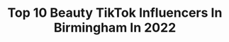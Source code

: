 ---
title: Top 10 Beauty TikTok Influencers In Birmingham In 2022
description: >-
  Find top beauty TikTok influencers in Birmingham in 2022. Most popular hashtags: #fyp #beauty #makeup #birmingham.
platform: TikTok
hits: 4
text_top: See the most popular TikTok influencers on inBeat.
text_bottom: Our database holds 4 TikTok influencers like this in Birmingham, United Kingdom for you to contact.
profiles:
  - username: "tasmina_khan"
    fullname: >-
      Tasmina Khan
    bio: >-
      📸 @tasmina_khan 👻 @tasmina_khan
    location: "United Kingdom"
    followers: 3859
    engagement: 450
    commentsToLikes: 0.038069
    id: ckamyj9tshue40i78hp6rql3c
    verified: false
    hashtags: "#viral, #bengali, #trending, #friends"
  - username: "pilotaadikhan"
    fullname: >-
      Aadi Khan
    bio: >-
      ❤️ #Airline Pilot from UK #Pakistani Origin ❤️
    location: "United Kingdom"
    followers: 186400
    engagement: 692
    commentsToLikes: 0.029094
    id: cka0tng9sqlud0i78o3m7g89v
    verified: false
    hashtags: "#luton, #birmingham, #tiktokglobal, #airlinepilot"
  - username: "ibabthekebab"
    fullname: >-
      Ibabthekebab
    bio: >-
      London Yuh Pakistani Yuh
    location: "United Kingdom"
    followers: 10100
    engagement: 1435
    commentsToLikes: 0.078488
    id: ckdnbs1h9gfzg0j23synovgom
    verified: false
    hashtags: "#trend, #dajjal, #makkah, #hijab"
  - username: "justurlittleasianfriend"
    fullname: >-
      UrLittleAsianFriend
    bio: >-
      Click on the camera icon for a surprise 👆🏼 Follow me on Depop👇🏼💕
    location: "United Kingdom"
    followers: 43300
    engagement: 1529
    commentsToLikes: 0.023060
    id: ck92x2w5awxhf0j78ijyvn6ix
    verified: false
    hashtags: "#makeup, #sats, #tips, #studying"
  - username: "local_bitch_0"
    fullname: >-
      💞✨jophie + liper✨💞🥺
    bio: >-
      Beauty’s in all shapes and sizes 🥺❤️ I’m taken so bye ❤️
    location: "United Kingdom"
    followers: 60500
    engagement: 1932
    commentsToLikes: 0.174876
    id: ckae85htwkce70i78gwi5u0a3
    verified: false
    hashtags: "#duet"
  - username: "softieglows"
    fullname: >-
      brooke <33
    bio: >-
      77k beauty’s!! insta: sxftieglows email: brookebranna@gmail.com i love you!! <3
    location: "United Kingdom"
    followers: 77000
    engagement: 2956
    commentsToLikes: 0.060764
    id: ck9eykecyw9hf0j78xbxuhzki
    verified: false
    hashtags: "#skincare, #mylevismyvibe, #viral, #fyp"
  - username: "beautybay"
    fullname: >-
      BEAUTYBAY
    bio: >-
      We are BEAUTY BAY 👋🏻 Sharing our beauty obsessions with the world ⚡️💜
    location: "United Kingdom"
    followers: 43400
    engagement: 2156
    commentsToLikes: 0.164335
    id: ck8nhsf0l2dm70j780178s5ex
    verified: true
    hashtags: "#skincare, #fyp, #makeupchallenge, #eyeshadow"
  - username: "andrijanaukm"
    fullname: >-
      Adriana
    bio: >-
      Follow my Instagram💕👆🏻 FASHION👗BEAUTY✨TRAVEL✈️ 🇬🇧🇹🇩🌈 HETEROCHROMIA EYES
    location: "United Kingdom"
    followers: 126300
    engagement: 1817
    commentsToLikes: 0.030147
    id: ckd0eselhdhnm0j23ekfmouz3
    verified: false
    hashtags: "#howtostyleoutfits, #outfits, #autumnfashion, #emojioutfits"
  - username: "sukhikoonerjatti"
    fullname: >-
      Sukhi Kaur Kooner
    bio: >-
      -JATTI💕 -Cardiff🇬🇧 @sukhikooner_beauty
    location: "United Kingdom"
    followers: 28500
    engagement: 1849
    commentsToLikes: 0.058864
    id: cka0zbd5ees2y0i784kx6qxhn
    verified: false
    hashtags: "#kooner, #foryoupage, #pbx1, #pb07"
  - username: "spectrumcollections"
    fullname: >-
      Spectrum Collections
    bio: >-
      British Beauty Brand 💖 We design the tools, you create Beauty ✨ 🌿 Vegan & CF
    location: "United Kingdom"
    followers: 19100
    engagement: 1863
    commentsToLikes: 0.102526
    id: ck8f7g6cu31d40j78gzyejq82
    verified: false
    hashtags: "#makeupbrushes, #pantherinepalette, #halloween, #eyeshadowswatches"
---